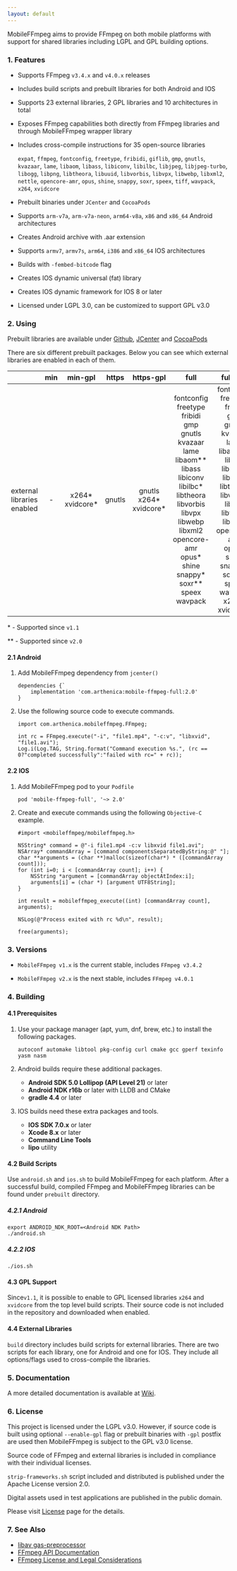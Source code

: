 ```yaml
---
layout: default
---
```

MobileFFmpeg aims to provide FFmpeg on both mobile platforms with support for shared libraries including LGPL and GPL building options.
### 1. Features
- Supports FFmpeg `v3.4.x` and `v4.0.x` releases
- Includes build scripts and prebuilt libraries for both Android and IOS
- Supports 23 external libraries, 2 GPL libraries and 10 architectures in total
- Exposes FFmpeg capabilities both directly from FFmpeg libraries and through MobileFFmpeg wrapper library
- Includes cross-compile instructions for 35 open-source libraries

   `expat`, `ffmpeg`, `fontconfig`, `freetype`, `fribidi`, `giflib`, `gmp`, `gnutls`, `kvazaar`, `lame`, `libaom`,
   `libass`, `libiconv`, `libilbc`, `libjpeg`, `libjpeg-turbo`, `libogg`, `libpng`, `libtheora`, `libuuid`, `libvorbis`, 
   `libvpx`, `libwebp`, `libxml2`, `nettle`, `opencore-amr`, `opus`, `shine`, `snappy`, `soxr`, `speex`, `tiff`, 
   `wavpack`, `x264`, `xvidcore`

- Prebuilt binaries under `JCenter` and `CocoaPods`
- Supports `arm-v7a`, `arm-v7a-neon`, `arm64-v8a`, `x86` and `x86_64` Android architectures
- Creates Android archive with .aar extension
- Supports `armv7`, `armv7s`, `arm64`, `i386` and `x86_64` IOS architectures
- Builds with `-fembed-bitcode` flag
- Creates IOS dynamic universal (fat) library
- Creates IOS dynamic framework for IOS 8 or later
- Licensed under LGPL 3.0, can be customized to support GPL v3.0


### 2. Using
Prebuilt libraries are available under [Github](https://github.com/tanersener/mobile-ffmpeg/releases), [JCenter](https://bintray.com/bintray/jcenter) and [CocoaPods](https://cocoapods.org)

There are six different prebuilt packages. Below you can see which external libraries are enabled in each of them.

|        | min | min-gpl | https | https-gpl | full | full-gpl |
| :----: | :----: | :----: | :----: | :----: | :----: | :----: |
| external <br/> libraries <br/> enabled |  -  |  x264* <br/> xvidcore*  |  gnutls  |  gnutls <br/> x264* <br/> xvidcore*  |  fontconfig <br/> freetype <br/> fribidi <br/> gmp <br/> gnutls <br/> kvazaar <br/> lame <br/> libaom** <br/> libass <br/> libiconv <br/> libilbc* <br/> libtheora <br/> libvorbis <br/> libvpx <br/> libwebp <br/> libxml2 <br/> opencore-amr <br/> opus* <br/> shine <br/> snappy* <br/> soxr** <br/> speex <br/> wavpack  | fontconfig <br/> freetype <br/> fribidi <br/> gmp <br/> gnutls <br/> kvazaar <br/> lame <br/> libaom** <br/> libass <br/> libiconv <br/> libilbc* <br/> libtheora <br/> libvorbis <br/> libvpx <br/> libwebp <br/> libxml2 <br/> opencore-amr <br/> opus* <br/> shine <br/> snappy* <br/> soxr** <br/> speex <br/> wavpack <br/> x264* <br/> xvidcore*  |

\* - Supported since `v1.1`

\*\* - Supported since `v2.0`

#### 2.1 Android
1. Add MobileFFmpeg dependency from `jcenter()`
    ```
    dependencies {`
        implementation 'com.arthenica:mobile-ffmpeg-full:2.0'
    }
    ```

2. Use the following source code to execute commands.
    ```
    import com.arthenica.mobileffmpeg.FFmpeg;

    int rc = FFmpeg.execute("-i", "file1.mp4", "-c:v", "libxvid", "file1.avi");
    Log.i(Log.TAG, String.format("Command execution %s.", (rc == 0?"completed successfully":"failed with rc=" + rc));
    ```
#### 2.2 IOS
1. Add MobileFFmpeg pod to your `Podfile`
    ```
    pod 'mobile-ffmpeg-full', '~> 2.0'
    ```

2. Create and execute commands using the following `Objective-C` example.
    ```
    #import <mobileffmpeg/mobileffmpeg.h>

    NSString* command = @"-i file1.mp4 -c:v libxvid file1.avi";
    NSArray* commandArray = [command componentsSeparatedByString:@" "];
    char **arguments = (char **)malloc(sizeof(char*) * ([commandArray count]));
    for (int i=0; i < [commandArray count]; i++) {
        NSString *argument = [commandArray objectAtIndex:i];
        arguments[i] = (char *) [argument UTF8String];
    }

    int result = mobileffmpeg_execute((int) [commandArray count], arguments);

    NSLog(@"Process exited with rc %d\n", result);
    
    free(arguments);
    ```
### 3. Versions

- `MobileFFmpeg v1.x` is the current stable, includes `FFmpeg v3.4.2`

- `MobileFFmpeg v2.x` is the next stable, includes `FFmpeg v4.0.1`
    
### 4. Building
#### 4.1 Prerequisites
1. Use your package manager (apt, yum, dnf, brew, etc.) to install the following packages.

    ```
    autoconf automake libtool pkg-config curl cmake gcc gperf texinfo yasm nasm
    ```
2. Android builds require these additional packages.

    - **Android SDK 5.0 Lollipop (API Level 21)** or later
    - **Android NDK r16b** or later with LLDB and CMake
    - **gradle 4.4** or later

3. IOS builds need these extra packages and tools.
    - **IOS SDK 7.0.x** or later
    - **Xcode 8.x** or later 
    - **Command Line Tools**
    - **lipo** utility

#### 4.2 Build Scripts
Use `android.sh` and `ios.sh` to build MobileFFmpeg for each platform.
After a successful build, compiled FFmpeg and MobileFFmpeg libraries can be found under `prebuilt` directory.

##### 4.2.1 Android
```
export ANDROID_NDK_ROOT=<Android NDK Path>
./android.sh
```
##### 4.2.2 IOS
```
./ios.sh
```
#### 4.3 GPL Support
Since`v1.1`, it is possible to enable to GPL licensed libraries `x264` and `xvidcore` from the top level build scripts.
Their source code is not included in the repository and downloaded when enabled.

#### 4.4 External Libraries
`build` directory includes build scripts for external libraries. There are two scripts for each library, one for Android
and one for IOS. They include all options/flags used to cross-compile the libraries.

### 5. Documentation

A more detailed documentation is available at [Wiki](https://github.com/tanersener/mobile-ffmpeg/wiki).

### 6. License

This project is licensed under the LGPL v3.0. However, if source code is built using optional `--enable-gpl` flag or 
prebuilt binaries with `-gpl` postfix are used then MobileFFmpeg is subject to the GPL v3.0 license.

Source code of FFmpeg and external libraries is included in compliance with their individual licenses.

`strip-frameworks.sh` script included and distributed is published under the Apache License version 2.0.

Digital assets used in test applications are published in the public domain.

Please visit [License](https://github.com/tanersener/mobile-ffmpeg/wiki/License) page for the details.

### 7. See Also

- [libav gas-preprocessor](https://github.com/libav/gas-preprocessor/raw/master/gas-preprocessor.pl)
- [FFmpeg API Documentation](https://ffmpeg.org/doxygen/3.4/index.html)
- [FFmpeg License and Legal Considerations](https://ffmpeg.org/legal.html)
